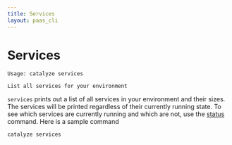 ```yaml
---
title: Services
layout: paas_cli
---
```


# Services

```
Usage: catalyze services

List all services for your environment
```

`services` prints out a list of all services in your environment and their sizes. The services will be printed regardless of their currently running state. To see which services are currently running and which are not, use the [status](#Status) command. Here is a sample command

```
catalyze services
```
